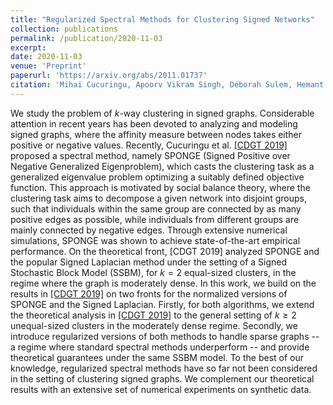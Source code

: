 ```yaml
---
title: "Regularized Spectral Methods for Clustering Signed Networks"
collection: publications
permalink: /publication/2020-11-03
excerpt:
date: 2020-11-03
venue: 'Preprint'
paperurl: 'https://arxiv.org/abs/2011.01737'
citation: 'Mihai Cucuringu, Apoorv Vikram Singh, Déborah Sulem, Hemant Tyagi. Regularized Spectral Methods for Clustering Signed Networks. In Submission.'
---
```

We study the problem of $k$-way clustering in signed graphs. Considerable attention in recent years has been devoted to analyzing and modeling signed graphs, where the affinity measure between nodes takes either positive or negative values. Recently, Cucuringu et al. [\[CDGT 2019\]](https://arxiv.org/abs/1904.08575) proposed a spectral method, namely SPONGE (Signed Positive over Negative Generalized Eigenproblem), which casts the clustering task as a generalized eigenvalue problem optimizing a suitably defined objective function. This approach is motivated by social balance theory, where the clustering task aims to decompose a given network into disjoint groups, such that individuals within the same group are connected by as many positive edges as possible, while individuals from different groups are mainly connected by negative edges. Through extensive numerical simulations, SPONGE was shown to achieve state-of-the-art empirical performance. On the theoretical front, [CDGT 2019] analyzed SPONGE and the popular Signed Laplacian method under the setting of a Signed Stochastic Block Model (SSBM), for $k=2$ equal-sized clusters, in the regime where the graph is moderately dense.
In this work, we build on the results in [\[CDGT 2019\]](https://arxiv.org/abs/1904.08575) on two fronts for the normalized versions of SPONGE and the Signed Laplacian. Firstly, for both algorithms, we extend the theoretical analysis in [\[CDGT 2019\]](https://arxiv.org/abs/1904.08575) to the general setting of $k \geq 2$ unequal-sized clusters in the moderately dense regime. Secondly, we introduce regularized versions of both methods to handle sparse graphs -- a regime where standard spectral methods underperform -- and provide theoretical guarantees under the same SSBM model. To the best of our knowledge, regularized spectral methods have so far not been considered in the setting of clustering signed graphs. We complement our theoretical results with an extensive set of numerical experiments on synthetic data.
